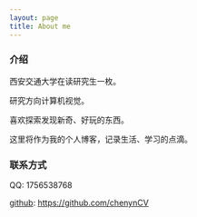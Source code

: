 ```yaml
---
layout: page
title: About me
---
```


### 介绍

西安交通大学在读研究生一枚。

研究方向计算机视觉。

喜欢探索发现新奇、好玩的东西。

这里将作为我的个人博客，记录生活、学习的点滴。

### 联系方式

QQ: 1756538768

[github](https://github.com/chenynCV): https://github.com/chenynCV
